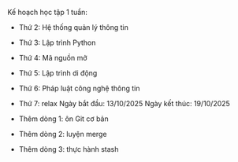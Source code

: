Kế hoạch học tập 1 tuần:
- Thứ 2: Hệ thống quản lý thông tin
- Thứ 3: Lập trình Python
- Thứ 4: Mã nguồn mở
- Thứ 5: Lập trình di động
- Thứ 6: Pháp luật công nghệ thông tin
- Thứ 7: relax
Ngày bắt đầu: 13/10/2025
Ngày kết thúc: 19/10/2025

- Thêm dòng 1: ôn Git cơ bản
- Thêm dòng 2: luyện merge
- Thêm dòng 3: thực hành stash
